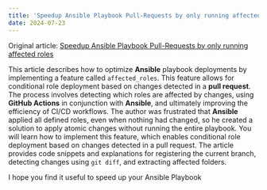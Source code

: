 ```yaml
---
title: 'Speedup Ansible Playbook Pull-Requests by only running affected roles'
date: 2024-07-23
---
```


Original article: [Speedup Ansible Playbook Pull-Requests by only running affected roles](https://medium.com/itnext/speedup-ansible-playbook-merge-request-by-only-running-affected-roles-42d9ca3f6433)

This article describes how to optimize **Ansible** playbook deployments by implementing a feature called `affected_roles`. This feature allows for conditional role deployment based on changes detected in a **pull request**. The process involves detecting which roles are affected by changes, using **GitHub Actions** in conjunction with **Ansible**, and ultimately improving the efficiency of CI/CD workflows. The author was frustrated that **Ansible** applied all defined roles, even when nothing had changed, so he created a solution to apply atomic changes without running the entire playbook. You will learn how to implement this feature, which enables conditional role deployment based on changes detected in a pull request. The article provides code snippets and explanations for registering the current branch, detecting changes using `git diff`, and extracting affected folders.

I hope you find it useful to speed up your Ansible Playbook
